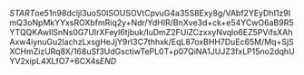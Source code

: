 $START$oe51n98dcljl3uoS0ISOUSOVtCpvuG4a35S8Exy8g/VAbf2YEyDhI1z9ImQ3oNpMkYYxsROXbfmRiq2y+Ndr/YdHIR/BnXve3d+ck+e54YCwO6aB9R5YTQQKAwIlSnNs0G7UIrXFeyl6tjbuk/IuDmZ2FUiZCzxxyNvqlo6EZ5PVifsXAhAxw4iynuGu2lachzLxsgHeJjY9rI3C7thhxk/EqL87oxBHH7DuEc65M/Mq+SjSXCHmZizURq8X/168uSf3UdGsctiwTePL0T+p07QiNA1JUJZ3fxLP15no2dqhUYV2xipL4XLfO7+6CX4s$END$